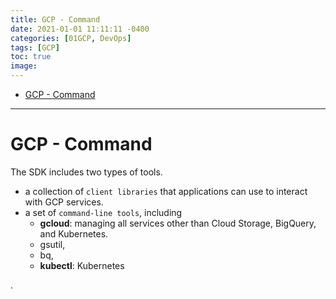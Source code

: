 ```yaml
---
title: GCP - Command
date: 2021-01-01 11:11:11 -0400
categories: [01GCP, DevOps]
tags: [GCP]
toc: true
image:
---
```


- [GCP - Command](#gcp---command)

---


# GCP - Command


The SDK includes two types of tools.
- a collection of `client libraries` that applications can use to interact with GCP services.
- a set of `command-line tools`, including
  - **gcloud**: managing all services other than Cloud Storage, BigQuery, and Kubernetes.
  - gsutil,
  - bq,
  - **kubectl**: Kubernetes





.
